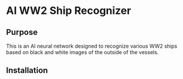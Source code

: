 # AI WW2 Ship Recognizer

## Purpose
This is an AI neural network designed to recognize various WW2 ships based on black and white images of the outside of the vessels.

## Installation
